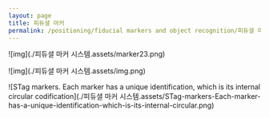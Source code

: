 ```yaml
---
layout: page
title: 피듀셜 마커
permalink: /positioning/fiducial markers and object recognition/피듀셜 마커 시스템
---
```



![img](./피듀셜 마커 시스템.assets/marker23.png)


![img](./피듀셜 마커 시스템.assets/img.png)


![STag markers. Each marker has a unique identification, which is its internal circular codification](./피듀셜 마커 시스템.assets/STag-markers-Each-marker-has-a-unique-identification-which-is-its-internal-circular.png)